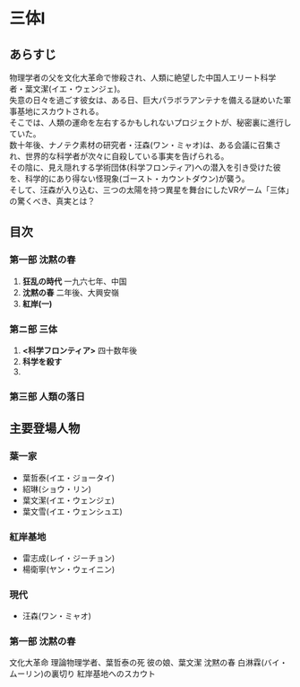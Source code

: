 # 三体Ⅰ
## あらすじ
物理学者の父を文化大革命で惨殺され、人類に絶望した中国人エリート科学者・葉文潔(イエ・ウェンジェ)。  
失意の日々を過ごす彼女は、ある日、巨大パラボラアンテナを備える謎めいた軍事基地にスカウトされる。  
そこでは、人類の運命を左右するかもしれないプロジェクトが、秘密裏に進行していた。  
数十年後、ナノテク素材の研究者・汪森(ワン・ミャオ)は、ある会議に召集され、世界的な科学者が次々に自殺している事実を告げられる。  
その陰に、見え隠れする学術団体(科学フロンティア)への潜入を引き受けた彼を、科学的にあり得ない怪現象(ゴースト・カウントダウン)が襲う。  
そして、汪森が入り込む、三つの太陽を持つ異星を舞台にしたVRゲーム「三体」の驚くべき、真実とは？

## 目次
### 第一部 沈黙の春
1. **狂乱の時代** 一九六七年、中国
2. **沈黙の春** 二年後、大興安嶺
3. **紅岸(一)**

### 第ニ部 三体
1. **<科学フロンティア>** 四十数年後
2. **科学を殺す**
3. 
### 第三部 人類の落日

## 主要登場人物
### 葉一家
- 葉哲泰(イエ・ジョータイ)
- 紹琳(ショウ・リン)
- 葉文潔(イエ・ウェンジェ)
- 葉文雪(イエ・ウェンシュエ)

### 紅岸基地
- 雷志成(レイ・ジーチョン)
- 楊衛寧(ヤン・ウェイニン)

### 現代
- 汪森(ワン・ミャオ)

### 第一部 沈黙の春
文化大革命
理論物理学者、葉哲泰の死
彼の娘、葉文潔
沈黙の春
白淋霖(バイ・ムーリン)の裏切り
紅岸基地へのスカウト
